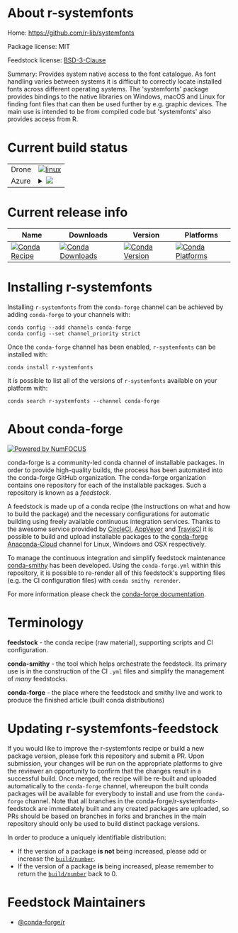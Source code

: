 About r-systemfonts
===================

Home: https://github.com/r-lib/systemfonts

Package license: MIT

Feedstock license: [BSD-3-Clause](https://github.com/conda-forge/r-systemfonts-feedstock/blob/master/LICENSE.txt)

Summary: Provides system native access to the font catalogue. As font handling varies between systems it is difficult to correctly locate  installed fonts across different operating systems. The 'systemfonts'  package provides bindings to the native libraries on Windows, macOS and  Linux for finding font files that can then be used further by e.g. graphic devices. The main use is intended to be from compiled code but 'systemfonts' also provides access from R.

Current build status
====================


<table><tr>
    <td>Drone</td>
    <td>
      <a href="https://cloud.drone.io/conda-forge/r-systemfonts-feedstock">
        <img alt="linux" src="https://img.shields.io/drone/build/conda-forge/r-systemfonts-feedstock/master.svg?label=Linux">
      </a>
    </td>
  </tr>
    
  <tr>
    <td>Azure</td>
    <td>
      <details>
        <summary>
          <a href="https://dev.azure.com/conda-forge/feedstock-builds/_build/latest?definitionId=7123&branchName=master">
            <img src="https://dev.azure.com/conda-forge/feedstock-builds/_apis/build/status/r-systemfonts-feedstock?branchName=master">
          </a>
        </summary>
        <table>
          <thead><tr><th>Variant</th><th>Status</th></tr></thead>
          <tbody><tr>
              <td>linux_64_r_base4.0</td>
              <td>
                <a href="https://dev.azure.com/conda-forge/feedstock-builds/_build/latest?definitionId=7123&branchName=master">
                  <img src="https://dev.azure.com/conda-forge/feedstock-builds/_apis/build/status/r-systemfonts-feedstock?branchName=master&jobName=linux&configuration=linux_64_r_base4.0" alt="variant">
                </a>
              </td>
            </tr><tr>
              <td>linux_64_r_base4.1</td>
              <td>
                <a href="https://dev.azure.com/conda-forge/feedstock-builds/_build/latest?definitionId=7123&branchName=master">
                  <img src="https://dev.azure.com/conda-forge/feedstock-builds/_apis/build/status/r-systemfonts-feedstock?branchName=master&jobName=linux&configuration=linux_64_r_base4.1" alt="variant">
                </a>
              </td>
            </tr><tr>
              <td>linux_aarch64_r_base4.0</td>
              <td>
                <a href="https://dev.azure.com/conda-forge/feedstock-builds/_build/latest?definitionId=7123&branchName=master">
                  <img src="https://dev.azure.com/conda-forge/feedstock-builds/_apis/build/status/r-systemfonts-feedstock?branchName=master&jobName=linux&configuration=linux_aarch64_r_base4.0" alt="variant">
                </a>
              </td>
            </tr><tr>
              <td>linux_aarch64_r_base4.1</td>
              <td>
                <a href="https://dev.azure.com/conda-forge/feedstock-builds/_build/latest?definitionId=7123&branchName=master">
                  <img src="https://dev.azure.com/conda-forge/feedstock-builds/_apis/build/status/r-systemfonts-feedstock?branchName=master&jobName=linux&configuration=linux_aarch64_r_base4.1" alt="variant">
                </a>
              </td>
            </tr><tr>
              <td>linux_ppc64le_r_base4.0</td>
              <td>
                <a href="https://dev.azure.com/conda-forge/feedstock-builds/_build/latest?definitionId=7123&branchName=master">
                  <img src="https://dev.azure.com/conda-forge/feedstock-builds/_apis/build/status/r-systemfonts-feedstock?branchName=master&jobName=linux&configuration=linux_ppc64le_r_base4.0" alt="variant">
                </a>
              </td>
            </tr><tr>
              <td>linux_ppc64le_r_base4.1</td>
              <td>
                <a href="https://dev.azure.com/conda-forge/feedstock-builds/_build/latest?definitionId=7123&branchName=master">
                  <img src="https://dev.azure.com/conda-forge/feedstock-builds/_apis/build/status/r-systemfonts-feedstock?branchName=master&jobName=linux&configuration=linux_ppc64le_r_base4.1" alt="variant">
                </a>
              </td>
            </tr><tr>
              <td>osx_64_r_base4.0</td>
              <td>
                <a href="https://dev.azure.com/conda-forge/feedstock-builds/_build/latest?definitionId=7123&branchName=master">
                  <img src="https://dev.azure.com/conda-forge/feedstock-builds/_apis/build/status/r-systemfonts-feedstock?branchName=master&jobName=osx&configuration=osx_64_r_base4.0" alt="variant">
                </a>
              </td>
            </tr><tr>
              <td>osx_64_r_base4.1</td>
              <td>
                <a href="https://dev.azure.com/conda-forge/feedstock-builds/_build/latest?definitionId=7123&branchName=master">
                  <img src="https://dev.azure.com/conda-forge/feedstock-builds/_apis/build/status/r-systemfonts-feedstock?branchName=master&jobName=osx&configuration=osx_64_r_base4.1" alt="variant">
                </a>
              </td>
            </tr><tr>
              <td>win_64_r_base4.0</td>
              <td>
                <a href="https://dev.azure.com/conda-forge/feedstock-builds/_build/latest?definitionId=7123&branchName=master">
                  <img src="https://dev.azure.com/conda-forge/feedstock-builds/_apis/build/status/r-systemfonts-feedstock?branchName=master&jobName=win&configuration=win_64_r_base4.0" alt="variant">
                </a>
              </td>
            </tr><tr>
              <td>win_64_r_base4.1</td>
              <td>
                <a href="https://dev.azure.com/conda-forge/feedstock-builds/_build/latest?definitionId=7123&branchName=master">
                  <img src="https://dev.azure.com/conda-forge/feedstock-builds/_apis/build/status/r-systemfonts-feedstock?branchName=master&jobName=win&configuration=win_64_r_base4.1" alt="variant">
                </a>
              </td>
            </tr>
          </tbody>
        </table>
      </details>
    </td>
  </tr>
</table>

Current release info
====================

| Name | Downloads | Version | Platforms |
| --- | --- | --- | --- |
| [![Conda Recipe](https://img.shields.io/badge/recipe-r--systemfonts-green.svg)](https://anaconda.org/conda-forge/r-systemfonts) | [![Conda Downloads](https://img.shields.io/conda/dn/conda-forge/r-systemfonts.svg)](https://anaconda.org/conda-forge/r-systemfonts) | [![Conda Version](https://img.shields.io/conda/vn/conda-forge/r-systemfonts.svg)](https://anaconda.org/conda-forge/r-systemfonts) | [![Conda Platforms](https://img.shields.io/conda/pn/conda-forge/r-systemfonts.svg)](https://anaconda.org/conda-forge/r-systemfonts) |

Installing r-systemfonts
========================

Installing `r-systemfonts` from the `conda-forge` channel can be achieved by adding `conda-forge` to your channels with:

```
conda config --add channels conda-forge
conda config --set channel_priority strict
```

Once the `conda-forge` channel has been enabled, `r-systemfonts` can be installed with:

```
conda install r-systemfonts
```

It is possible to list all of the versions of `r-systemfonts` available on your platform with:

```
conda search r-systemfonts --channel conda-forge
```


About conda-forge
=================

[![Powered by NumFOCUS](https://img.shields.io/badge/powered%20by-NumFOCUS-orange.svg?style=flat&colorA=E1523D&colorB=007D8A)](http://numfocus.org)

conda-forge is a community-led conda channel of installable packages.
In order to provide high-quality builds, the process has been automated into the
conda-forge GitHub organization. The conda-forge organization contains one repository
for each of the installable packages. Such a repository is known as a *feedstock*.

A feedstock is made up of a conda recipe (the instructions on what and how to build
the package) and the necessary configurations for automatic building using freely
available continuous integration services. Thanks to the awesome service provided by
[CircleCI](https://circleci.com/), [AppVeyor](https://www.appveyor.com/)
and [TravisCI](https://travis-ci.com/) it is possible to build and upload installable
packages to the [conda-forge](https://anaconda.org/conda-forge)
[Anaconda-Cloud](https://anaconda.org/) channel for Linux, Windows and OSX respectively.

To manage the continuous integration and simplify feedstock maintenance
[conda-smithy](https://github.com/conda-forge/conda-smithy) has been developed.
Using the ``conda-forge.yml`` within this repository, it is possible to re-render all of
this feedstock's supporting files (e.g. the CI configuration files) with ``conda smithy rerender``.

For more information please check the [conda-forge documentation](https://conda-forge.org/docs/).

Terminology
===========

**feedstock** - the conda recipe (raw material), supporting scripts and CI configuration.

**conda-smithy** - the tool which helps orchestrate the feedstock.
                   Its primary use is in the construction of the CI ``.yml`` files
                   and simplify the management of *many* feedstocks.

**conda-forge** - the place where the feedstock and smithy live and work to
                  produce the finished article (built conda distributions)


Updating r-systemfonts-feedstock
================================

If you would like to improve the r-systemfonts recipe or build a new
package version, please fork this repository and submit a PR. Upon submission,
your changes will be run on the appropriate platforms to give the reviewer an
opportunity to confirm that the changes result in a successful build. Once
merged, the recipe will be re-built and uploaded automatically to the
`conda-forge` channel, whereupon the built conda packages will be available for
everybody to install and use from the `conda-forge` channel.
Note that all branches in the conda-forge/r-systemfonts-feedstock are
immediately built and any created packages are uploaded, so PRs should be based
on branches in forks and branches in the main repository should only be used to
build distinct package versions.

In order to produce a uniquely identifiable distribution:
 * If the version of a package **is not** being increased, please add or increase
   the [``build/number``](https://docs.conda.io/projects/conda-build/en/latest/resources/define-metadata.html#build-number-and-string).
 * If the version of a package **is** being increased, please remember to return
   the [``build/number``](https://docs.conda.io/projects/conda-build/en/latest/resources/define-metadata.html#build-number-and-string)
   back to 0.

Feedstock Maintainers
=====================

* [@conda-forge/r](https://github.com/conda-forge/r/)

